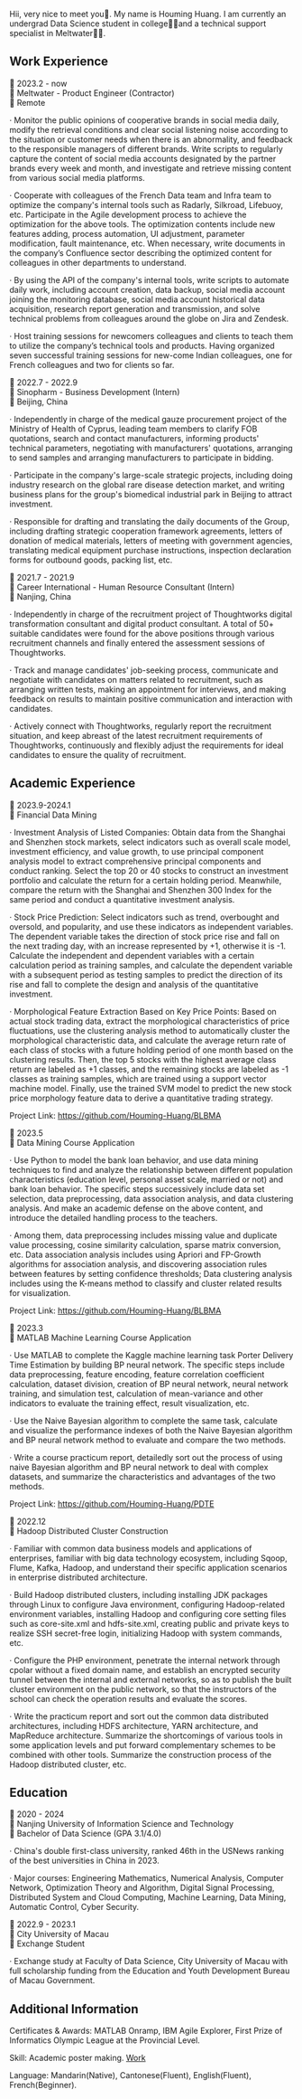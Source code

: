 Hii, very nice to meet you👋. My name is Houming Huang. I am currently an undergrad Data Science student in college👨‍🎓and a technical support specialist in Meltwater👨‍🔬.  
## Work Experience
📆 2023.2 - now  
💼 Meltwater - Product Engineer (Contractor)  
📍 Remote  

· Monitor the public opinions of cooperative brands in social media daily, modify the retrieval conditions and clear social listening noise according to the situation or customer needs when there is an abnormality, and feedback to the responsible managers of different brands. Write scripts to regularly capture the content of social media accounts designated by the partner brands every week and month, and investigate and retrieve missing content from various social media platforms.

· Cooperate with colleagues of the French Data team and Infra team to optimize the company's internal tools such as Radarly, Silkroad, Lifebuoy, etc. Participate in the Agile development process to achieve the optimization for the above tools. The optimization contents include new features adding, process automation, UI adjustment, parameter modification, fault maintenance, etc. When necessary, write documents in the company’s Confluence sector describing the optimized content for colleagues in other departments to understand.

· By using the API of the company's internal tools, write scripts to automate daily work, including account creation, data backup, social media account joining the monitoring database, social media account historical data acquisition, research report generation and transmission, and solve technical problems from colleagues around the globe on Jira and Zendesk.

· Host training sessions for newcomers colleagues and clients to teach them to utilize the company’s technical tools and products. Having organized seven successful training sessions for new-come Indian colleagues, one for French colleagues and two for clients so far.

📆 2022.7 - 2022.9  
💼 Sinopharm - Business Development (Intern)  
📍 Beijing, China  

· Independently in charge of the medical gauze procurement project of the Ministry of Health of Cyprus, leading team members to clarify FOB quotations, search and contact manufacturers, informing products' technical parameters, negotiating with manufacturers' quotations, arranging to send samples and arranging manufacturers to participate in bidding.

· Participate in the company's large-scale strategic projects, including doing industry research on the global rare disease detection market, and writing business plans for the group's biomedical industrial park in Beijing to attract investment.

· Responsible for drafting and translating the daily documents of the Group, including drafting strategic cooperation framework agreements, letters of donation of medical materials, letters of meeting with government agencies, translating medical equipment purchase instructions, inspection declaration forms for outbound goods, packing list, etc.


📆 2021.7 - 2021.9  
💼 Career International - Human Resource Consultant (Intern)  
📍 Nanjing, China  

· Independently in charge of the recruitment project of Thoughtworks digital transformation consultant and digital product consultant. A total of 50+ suitable candidates were found for the above positions through various recruitment channels and finally entered the assessment sessions of Thoughtworks.

· Track and manage candidates' job-seeking process, communicate and negotiate with candidates on matters related to recruitment, such as arranging written tests, making an appointment for interviews, and making feedback on results to maintain positive communication and interaction with candidates.

· Actively connect with Thoughtworks, regularly report the recruitment situation, and keep abreast of the latest recruitment requirements of Thoughtworks, continuously and flexibly adjust the requirements for ideal candidates to ensure the quality of recruitment.
## Academic Experience
📆 2023.9-2024.1  
💼 Financial Data Mining  

· Investment Analysis of Listed Companies: Obtain data from the Shanghai and Shenzhen stock markets, select indicators such as overall scale model, investment efficiency, and value growth, to use principal component analysis model to extract comprehensive principal components and conduct ranking. Select the top 20 or 40 stocks to construct an investment portfolio and calculate the return for a certain holding period. Meanwhile, compare the return with the Shanghai and Shenzhen 300 Index for the same period and conduct a quantitative investment analysis.  

· Stock Price Prediction: Select indicators such as trend, overbought and oversold, and popularity, and use these indicators as independent variables. The dependent variable takes the direction of stock price rise and fall on the next trading day, with an increase represented by +1, otherwise it is -1. Calculate the independent and dependent variables with a certain calculation period as training samples, and calculate the dependent variable with a subsequent period as testing samples to predict the direction of its rise and fall to complete the design and analysis of the quantitative investment.  

· Morphological Feature Extraction Based on Key Price Points: Based on actual stock trading data, extract the morphological characteristics of price fluctuations, use the clustering analysis method to automatically cluster the morphological characteristic data, and calculate the average return rate of each class of stocks with a future holding period of one month based on the clustering results. Then, the top 5 stocks with the highest average class return are labeled as +1 classes, and the remaining stocks are labeled as -1 classes as training samples, which are trained using a support vector machine model. Finally, use the trained SVM model to predict the new stock price morphology feature data to derive a quantitative trading strategy.  

Project Link: https://github.com/Houming-Huang/BLBMA

📆 2023.5  
💼 Data Mining Course Application

· Use Python to model the bank loan behavior, and use data mining techniques to find and analyze the relationship between different population characteristics (education level, personal asset scale, married or not) and bank loan behavior. The specific steps successively include data set selection, data preprocessing, data association analysis, and data clustering analysis. And make an academic defense on the above content, and introduce the detailed handling process to the teachers.

· Among them, data preprocessing includes missing value and duplicate value processing, cosine similarity calculation, sparse matrix conversion, etc. Data association analysis includes using Apriori and FP-Growth algorithms for association analysis, and discovering association rules between features by setting confidence thresholds; Data clustering analysis includes using the K-means method to classify and cluster related results for visualization.

Project Link: https://github.com/Houming-Huang/BLBMA

📆 2023.3  
💼 MATLAB Machine Learning Course Application

· Use MATLAB to complete the Kaggle machine learning task Porter Delivery Time Estimation by building BP neural network. The specific steps include data preprocessing, feature encoding, feature correlation coefficient calculation, dataset division, creation of BP neural network, neural network training, and simulation test, calculation of mean-variance and other indicators to evaluate the training effect, result visualization, etc.

· Use the Naive Bayesian algorithm to complete the same task, calculate and visualize the performance indexes of both the Naive Bayesian algorithm and BP neural network method to evaluate and compare the two methods.

· Write a course practicum report, detailedly sort out the process of using naive Bayesian algorithm and BP neural network to deal with complex datasets, and summarize the characteristics and advantages of the two methods.

Project Link: https://github.com/Houming-Huang/PDTE

📆 2022.12  
💼 Hadoop Distributed Cluster Construction

· Familiar with common data business models and applications of enterprises, familiar with big data technology ecosystem, including Sqoop, Flume, Kafka, Hadoop, and understand their specific application scenarios in enterprise distributed architecture.

· Build Hadoop distributed clusters, including installing JDK packages through Linux to configure Java environment, configuring Hadoop-related environment variables, installing Hadoop and configuring core setting files such as core-site.xml and hdfs-site.xml, creating public and private keys to realize SSH secret-free login, initializing Hadoop with system commands, etc.

· Configure the PHP environment, penetrate the internal network through cpolar without a fixed domain name, and establish an encrypted security tunnel between the internal and external networks, so as to publish the built cluster environment on the public network, so that the instructors of the school can check the operation results and evaluate the scores.

· Write the practicum report and sort out the common data distributed architectures, including HDFS architecture, YARN architecture, and MapReduce architecture. Summarize the shortcomings of various tools in some application levels and put forward complementary schemes to be combined with other tools. Summarize the construction process of the Hadoop distributed cluster, etc.  
## Education
📆 2020 - 2024  
🏫 Nanjing University of Information Science and Technology  
💼 Bachelor of Data Science (GPA 3.1/4.0)  

· China's double first-class university, ranked 46th in the USNews ranking of the best universities in China in 2023.

· Major courses: Engineering Mathematics, Numerical Analysis, Computer Network, Optimization Theory and Algorithm, Digital Signal Processing, Distributed System and Cloud Computing, Machine Learning, Data Mining, Automatic Control, Cyber Security.

📆 2022.9 - 2023.1  
🏫 City University of Macau    
💼 Exchange Student  

· Exchange study at Faculty of Data Science, City University of Macau with full scholarship funding from the Education and Youth Development Bureau of Macau Government.
## Additional Information
Certificates & Awards: MATLAB Onramp, IBM Agile Explorer, First Prize of Informatics Olympic League at the Provincial Level.  

Skill: Academic poster making. [Work](https://github.com/Houming-Huang/ComputerVision/blob/main/poster.jpg)

Language: Mandarin(Native), Cantonese(Fluent), English(Fluent), French(Beginner).
